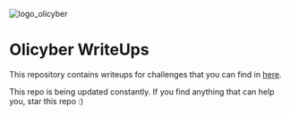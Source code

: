 ![logo_olicyber](https://olicyber.it/assets/loghi/logo-olicyber.svg)
# Olicyber WriteUps
This repository contains writeups for challenges that you can find in [here](https://training.olicyber.it/).

This repo is being updated constantly.
If you find anything that can help you, star this repo :)
